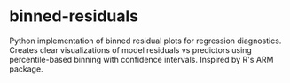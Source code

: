 # binned-residuals
Python implementation of binned residual plots for regression diagnostics. Creates clear visualizations of model residuals vs predictors using percentile-based binning with confidence intervals. Inspired by R's ARM package.
